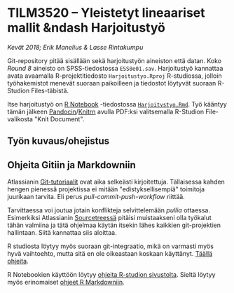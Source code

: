 # TILM3520 &ndash; Yleistetyt lineaariset mallit &ndash Harjoitustyö

*Kevät 2018; Erik Manelius &amp; Lasse Rintakumpu*

Git-repository pitää sisällään sekä harjoitustyön aineiston että datan. Koko *Round 8* aineisto on SPSS-tiedostossa `ESS8e01.sav`. Harjoitustyö kannattaa avata avaamalla R-projektitiedosto `Harjoitustyo.Rproj` R-studiossa, jolloin työhakemistot menevät suoraan paikoilleen ja tiedostot löytyvät suoraan R-Studion Files-täbistä. 

Itse harjoitustyö  on [R Notebook](https://rmarkdown.rstudio.com/r_notebooks.html) -tiedostossa [`Harjoitystyo.Rmd`](https://github.com/rintakumpu/tilm3520/blob/master/Harjoitustyo.Rmd). Työ kääntyy tämän jälkeen [Pandocin](https://pandoc.org/)/[Knitrn](https://yihui.name/knitr/) avulla PDF:ksi valitsemalla R-Studion File-valikosta "Knit Document".

## Työn kuvaus/ohejistus

## Ohjeita Gitiin ja Markdowniin

Atlassianin [Git-tutoriaalit](https://www.atlassian.com/git/tutorials/) ovat aika selkeästi kirjoitettuja. Tällaisessa kahden hengen pienessä projektissa ei mitään "edistyksellisempiä" toimitoja juurikaan tarvita. Eli perus *pull-commit-push-workflow* riittää. 

Tarvittaessa voi joutua jotain konflikteja selvittelemään *pullia* ottaessa. Esimerkiksi Atlassianin [Sourcetreessä](https://www.sourcetreeapp.com/) pitäisi muistaakseni olla työkalut tähän valmiina ja tätä ohjelmaa käytän itsekin lähes kaikkien git-projektien hallintaan. Siitä kannattaa siis aloittaa.

R studiosta löytyy myös suoraan git-integraatio, mikä on varmasti myös hyvä vaihtoehto, mutta sitä en ole oikeastaan koskaan käyttänyt. [Täällä ohjeita](https://support.rstudio.com/hc/en-us/articles/200532077-Version-Control-with-Git-and-SVN). 

R Notebookien käyttöön löytyy [ohjeita R-studion sivustolta](https://rmarkdown.rstudio.com/r_notebooks.html). Sieltä löytyy myös erinomaiset [ohjeet R Markdowniin](https://rmarkdown.rstudio.com/lesson-1.html).
